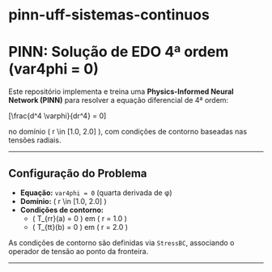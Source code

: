 # pinn-uff-sistemas-continuos
# PINN: Solução de EDO 4ª ordem (var4phi = 0)

Este repositório implementa e treina uma **Physics-Informed Neural Network (PINN)** 
para resolver a equação diferencial de 4ª ordem:

\[\frac{d^4 \varphi}{dr^4} = 0\]

no domínio \( r \in [1.0, 2.0] \), com condições de contorno baseadas nas tensões radiais.

---

## Configuração do Problema

- **Equação:** `var4phi = 0` (quarta derivada de φ)
- **Domínio:** \( r \in [1.0, 2.0] \)
- **Condições de contorno:**
  - \( T_{rr}(a) = 0 \) em \( r = 1.0 \)
  - \( T_{tt}(b) = 0 \) em \( r = 2.0 \)

As condições de contorno são definidas via `StressBC`, associando o operador de tensão ao ponto da fronteira.

---
